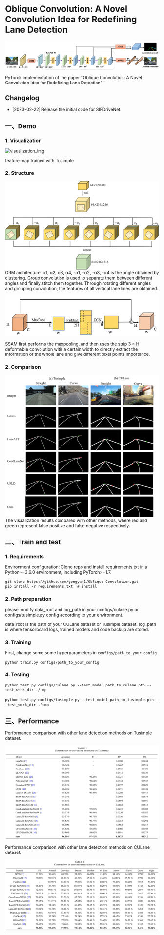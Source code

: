 
# **Oblique Convolution: A Novel Convolution Idea for Redefining Lane Detection**



![](network1.PNG)

PyTorch implementation of the paper "Oblique Convolution: A Novel Convolution Idea for Redefining Lane Detection"



## **Changelog**



- [2023-02-22] Release the initial code for SIFDriveNet.




## 一、Demo
### 1. Visualization
![visualization_img](feature.png)

feature map trained with Tusimple


### 2. Structure

![](ORM.PNG)
ORM architecture. α1, α2, α3, α4, -α1, -α2, -α3, -α4 is the angle obtained by clustering. Group convolution is used to separate them between different angles and finally stitch them together. Through rotating different angles and grouping convolution, the features of all vertical lane lines are obtained.



![](SSAM.PNG)

SSAM first performs the maxpooling, and then uses the strip 3 × H deformable convolution with a certain width to directly extract the information of the whole lane and give different pixel points importance.

### 2. Comparison
![comparison_img](xiaoguo.png)
The visualization results compared with other methods, where red and green represent false positive and false negative respectively.



## 二、Train and test
### 1. Requirements

Environment configuration: Clone repo and install requirements.txt in a Python>=3.6.0 environment, including PyTorch>=1.7.

```
git clone https://github.com/gongyan1/Oblique-Convolution.git
pip install -r requirements.txt  # install
```


### 2. Path preparation

please modify data_root and log_path in your configs/culane.py or configs/tusimple.py config according to your environment.

data_root is the path of your CULane dataset or Tusimple dataset.
log_path is where tensorboard logs, trained models and code backup are stored. 


### 3. Training

First, change some some hyperparameters in `configs/path_to_your_config`

```
python train.py configs/path_to_your_config
```

### 4. Testing

```
python test.py configs/culane.py --test_model path_to_culane.pth --test_work_dir ./tmp

python test.py configs/tusimple.py --test_model path_to_tusimple.pth --test_work_dir ./tmp
```

## 三、Performance

Performance comparison with other lane detection methods on Tusimple dataset.

![](resulttusimple.png)



Performance comparison with other lane detection methods on CULane dataset.

![](resultculane.png)








